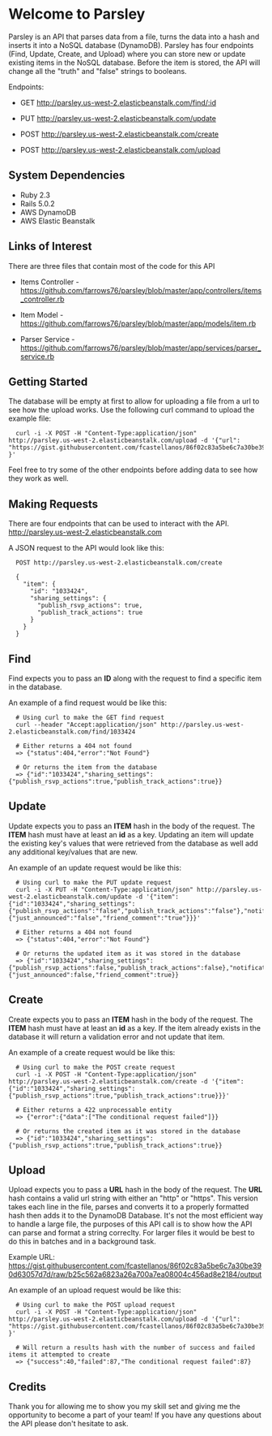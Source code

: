 # Welcome to Parsley

Parsley is an API that parses data from a file, turns the data into a hash and inserts it into a NoSQL database (DynamoDB).
Parsley has four endpoints (Find, Update, Create, and Upload) where you can store new or update existing items
in the NoSQL database. Before the item is stored, the API will change all the "truth" and "false" strings to booleans.

Endpoints:

* GET http://parsley.us-west-2.elasticbeanstalk.com/find/:id

* PUT http://parsley.us-west-2.elasticbeanstalk.com/update

* POST http://parsley.us-west-2.elasticbeanstalk.com/create

* POST http://parsley.us-west-2.elasticbeanstalk.com/upload

## System Dependencies

* Ruby 2.3
* Rails 5.0.2
* AWS DynamoDB
* AWS Elastic Beanstalk

## Links of Interest

There are three files that contain most of the code for this API

* Items Controller - https://github.com/farrows76/parsley/blob/master/app/controllers/items_controller.rb

* Item Model - https://github.com/farrows76/parsley/blob/master/app/models/item.rb

* Parser Service - https://github.com/farrows76/parsley/blob/master/app/services/parser_service.rb

## Getting Started

The database will be empty at first to allow for uploading a file from a url to see how the upload works. Use
the following curl command to upload the example file:

```shell
  curl -i -X POST -H "Content-Type:application/json" http://parsley.us-west-2.elasticbeanstalk.com/upload -d '{"url": "https://gist.githubusercontent.com/fcastellanos/86f02c83a5be6c7a30be390d63057d7d/raw/b25c562a6823a26a700a7ea08004c456ad8e2184/output" }'
```

Feel free to try some of the other endpoints before adding data to see how they work as well.

## Making Requests

There are four endpoints that can be used to interact with the API. http://parsley.us-west-2.elasticbeanstalk.com

A JSON request to the API would look like this:

```
  POST http://parsley.us-west-2.elasticbeanstalk.com/create 

  {
    "item": {
      "id": "1033424",
      "sharing_settings": {
        "publish_rsvp_actions": true,
        "publish_track_actions": true
      }
    }
  }
```

## Find

Find expects you to pass an **ID** along with the request to find a specific item in the database.

An example of a find request would be like this:

```shell
  # Using curl to make the GET find request
  curl --header "Accept:application/json" http://parsley.us-west-2.elasticbeanstalk.com/find/1033424
  
  # Either returns a 404 not found
  => {"status":404,"error":"Not Found"}
  
  # Or returns the item from the database
  => {"id":"1033424","sharing_settings":{"publish_rsvp_actions":true,"publish_track_actions":true}}
```

## Update

Update expects you to pass an **ITEM** hash in the body of the request. The **ITEM** hash must have at least an **id** as
a key. Updating an item will update the existing key's values that were retrieved from the database as well add any
additional key/values that are new.

An example of an update request would be like this:

```shell
  # Using curl to make the PUT update request
  curl -i -X PUT -H "Content-Type:application/json" http://parsley.us-west-2.elasticbeanstalk.com/update -d '{"item":{"id":"1033424","sharing_settings":{"publish_rsvp_actions":"false","publish_track_actions":"false"},"notification_settings":{"just_announced":"false","friend_comment":"true"}}}'
  
  # Either returns a 404 not found
  => {"status":404,"error":"Not Found"}
  
  # Or returns the updated item as it was stored in the database
  => {"id":"1033424","sharing_settings":{"publish_rsvp_actions":false,"publish_track_actions":false},"notification_settings":{"just_announced":false,"friend_comment":true}}
```

## Create

Create expects you to pass an **ITEM** hash in the body of the request. The **ITEM** hash must have at least an **id** as
a key. If the item already exists in the database it will return a validation error and not update that item.

An example of a create request would be like this:

```shell
  # Using curl to make the POST create request
  curl -i -X POST -H "Content-Type:application/json" http://parsley.us-west-2.elasticbeanstalk.com/create -d '{"item":{"id":"1033424","sharing_settings":{"publish_rsvp_actions":true,"publish_track_actions":true}}}'
  
  # Either returns a 422 unprocessable entity
  => {"error":{"data":["The conditional request failed"]}}
  
  # Or returns the created item as it was stored in the database
  => {"id":"1033424","sharing_settings":{"publish_rsvp_actions":true,"publish_track_actions":true}}
```

## Upload

Upload expects you to pass a **URL** hash in the body of the request. The **URL** hash contains a valid url string with
either an "http" or "https". This version takes each line in the file, parses and converts it to a properly formatted
hash then adds it to the DynamoDB Database. It's not the most efficient way to handle a large file, the purposes of this
API call is to show how the API can parse and format a string correclty. For larger files it would be best to do this in
batches and in a background task.

Example URL: https://gist.githubusercontent.com/fcastellanos/86f02c83a5be6c7a30be390d63057d7d/raw/b25c562a6823a26a700a7ea08004c456ad8e2184/output

An example of an upload request would be like this:

```shell
  # Using curl to make the POST upload request
  curl -i -X POST -H "Content-Type:application/json" http://parsley.us-west-2.elasticbeanstalk.com/upload -d '{"url": "https://gist.githubusercontent.com/fcastellanos/86f02c83a5be6c7a30be390d63057d7d/raw/b25c562a6823a26a700a7ea08004c456ad8e2184/output" }'
  
  # Will return a results hash with the number of success and failed items it attempted to create
  => {"success":40,"failed":87,"The conditional request failed":87}
```

## Credits
Thank you for allowing me to show you my skill set and giving me the opportunity to become a part of your team! If you have
any questions about the API please don't hesitate to ask.